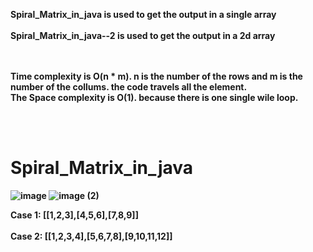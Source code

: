<b>Spiral_Matrix_in_java<b> is used to get the output in a single array
<br>
  <br>
<b>Spiral_Matrix_in_java--2<b> is used to get the output in a 2d array 
  <br><br><br>

Time complexity is O(n * m). n is the number of the rows and m is the number of the collums. the code travels all the element.
<br>
The Space complexity is O(1). because there is one single wile loop.

<br>
<br>


# Spiral_Matrix_in_java
![image](https://user-images.githubusercontent.com/84063889/215672952-9bdd9c55-1422-4819-ac6c-749e1cb9d431.png)
![image (2)](https://user-images.githubusercontent.com/84063889/215673021-27af86dc-5abd-4183-8d8a-93c8032ecefe.png)


Case 1: [[1,2,3],[4,5,6],[7,8,9]]
<br>
<br>
Case 2: [[1,2,3,4],[5,6,7,8],[9,10,11,12]]
